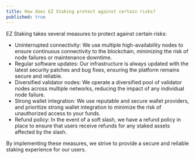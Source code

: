 ```yaml
---
title: How does EZ Staking protect against certain risks?
published: true
---
```


EZ Staking takes several measures to protect against certain risks:

* Uninterrupted connectivity: We use multiple high-availability nodes to ensure continuous connectivity to the blockchain, minimizing the risk of node failures or maintenance downtime.
* Regular software updates: Our infrastructure is always updated with the latest security patches and bug fixes, ensuring the platform remains secure and reliable.
* Diversified validator nodes: We operate a diversified pool of validator nodes across multiple networks, reducing the impact of any individual node failure.
* Strong wallet integration: We use reputable and secure wallet providers, and prioritize strong wallet integration to minimize the risk of unauthorized access to your funds.
* Refund policy: In the event of a soft slash, we have a refund policy in place to ensure that users receive refunds for any staked assets affected by the slash.

By implementing these measures, we strive to provide a secure and reliable staking experience for our users.

